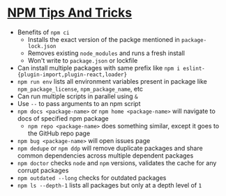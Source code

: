 # [NPM Tips And Tricks](https://blog.bitsrc.io/npm-tips-and-tricks-24c5e9defea6)

* Benefits of `npm ci`
  * Installs the exact version of the packge mentioned in `package-lock.json`
  * Removes existing `node_modules` and runs a fresh install
  * Won't write to `package.json` or lockfile
* Can install multiple packages with same prefix like `npm i eslint-{plugin-import,plugin-react,loader}`
* `npm run env` lists all environment variables present in package like `npm_package_license`, `npm_package_name`, etc
* Can run multiple scripts in parallel using `&` 
* Use `--` to pass arguments to an npm script
* `npm docs <package-name>` or `npm home <package-name>` will navigate to docs of specified npm package
  * `npm repo <package-name>` does something similar, except it goes to the GitHub repo page
* `npm bug <package-name>` will open issues page
* `npm dedupe` or `npm ddp` will remove duplicate packages and share common dependencies across multiple dependent packages
* `npm doctor` checks `node` and `npm` versions, validates the cache for any corrupt packages
* `npm outdated --long` checks for outdated packages
* `npm ls --depth-1` lists all packages but only at a depth level of `1`
